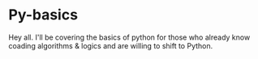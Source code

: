 # Py-basics

Hey all. I'll be covering the basics of python for those who already know coading algorithms & logics and are willing to shift to Python.
